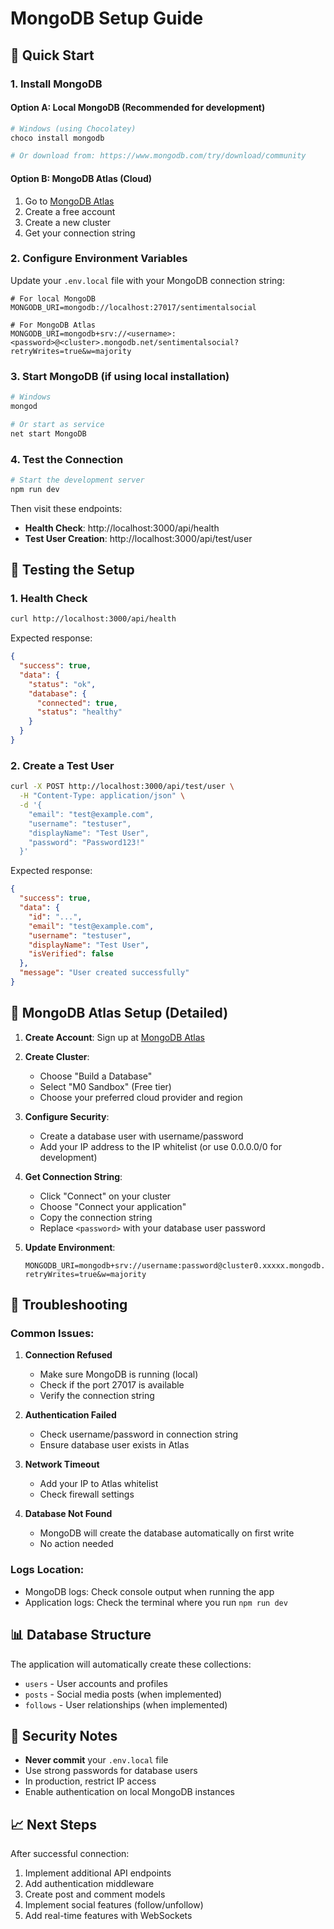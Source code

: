 # MongoDB Setup Guide

## 🚀 Quick Start

### 1. Install MongoDB

#### Option A: Local MongoDB (Recommended for development)

```bash
# Windows (using Chocolatey)
choco install mongodb

# Or download from: https://www.mongodb.com/try/download/community
```

#### Option B: MongoDB Atlas (Cloud)

1. Go to [MongoDB Atlas](https://www.mongodb.com/atlas)
2. Create a free account
3. Create a new cluster
4. Get your connection string

### 2. Configure Environment Variables

Update your `.env.local` file with your MongoDB connection string:

```env
# For local MongoDB
MONGODB_URI=mongodb://localhost:27017/sentimentalsocial

# For MongoDB Atlas
MONGODB_URI=mongodb+srv://<username>:<password>@<cluster>.mongodb.net/sentimentalsocial?retryWrites=true&w=majority
```

### 3. Start MongoDB (if using local installation)

```bash
# Windows
mongod

# Or start as service
net start MongoDB
```

### 4. Test the Connection

```bash
# Start the development server
npm run dev
```

Then visit these endpoints:

- **Health Check**: http://localhost:3000/api/health
- **Test User Creation**: http://localhost:3000/api/test/user

## 🧪 Testing the Setup

### 1. Health Check

```bash
curl http://localhost:3000/api/health
```

Expected response:

```json
{
  "success": true,
  "data": {
    "status": "ok",
    "database": {
      "connected": true,
      "status": "healthy"
    }
  }
}
```

### 2. Create a Test User

```bash
curl -X POST http://localhost:3000/api/test/user \
  -H "Content-Type: application/json" \
  -d '{
    "email": "test@example.com",
    "username": "testuser",
    "displayName": "Test User",
    "password": "Password123!"
  }'
```

Expected response:

```json
{
  "success": true,
  "data": {
    "id": "...",
    "email": "test@example.com",
    "username": "testuser",
    "displayName": "Test User",
    "isVerified": false
  },
  "message": "User created successfully"
}
```

## 🔧 MongoDB Atlas Setup (Detailed)

1. **Create Account**: Sign up at [MongoDB Atlas](https://www.mongodb.com/atlas)

2. **Create Cluster**:
   - Choose "Build a Database"
   - Select "M0 Sandbox" (Free tier)
   - Choose your preferred cloud provider and region

3. **Configure Security**:
   - Create a database user with username/password
   - Add your IP address to the IP whitelist (or use 0.0.0.0/0 for development)

4. **Get Connection String**:
   - Click "Connect" on your cluster
   - Choose "Connect your application"
   - Copy the connection string
   - Replace `<password>` with your database user password

5. **Update Environment**:
   ```env
   MONGODB_URI=mongodb+srv://username:password@cluster0.xxxxx.mongodb.net/sentimentalsocial?retryWrites=true&w=majority
   ```

## 🐛 Troubleshooting

### Common Issues:

1. **Connection Refused**
   - Make sure MongoDB is running (local)
   - Check if the port 27017 is available
   - Verify the connection string

2. **Authentication Failed**
   - Check username/password in connection string
   - Ensure database user exists in Atlas

3. **Network Timeout**
   - Add your IP to Atlas whitelist
   - Check firewall settings

4. **Database Not Found**
   - MongoDB will create the database automatically on first write
   - No action needed

### Logs Location:

- MongoDB logs: Check console output when running the app
- Application logs: Check the terminal where you run `npm run dev`

## 📊 Database Structure

The application will automatically create these collections:

- `users` - User accounts and profiles
- `posts` - Social media posts (when implemented)
- `follows` - User relationships (when implemented)

## 🔐 Security Notes

- **Never commit** your `.env.local` file
- Use strong passwords for database users
- In production, restrict IP access
- Enable authentication on local MongoDB instances

## 📈 Next Steps

After successful connection:

1. Implement additional API endpoints
2. Add authentication middleware
3. Create post and comment models
4. Implement social features (follow/unfollow)
5. Add real-time features with WebSockets
